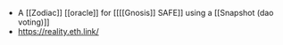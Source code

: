 - A [[Zodiac]] [[oracle]] for [[[[Gnosis]] SAFE]] using a [[Snapshot (dao voting)]]
- https://reality.eth.link/
